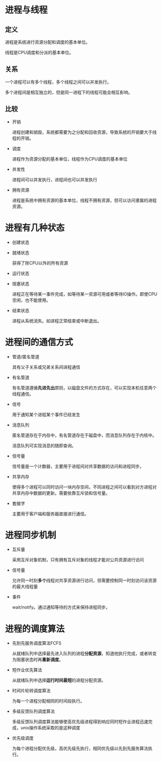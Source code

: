 # 进程与线程

## 定义

进程是系统进行资源分配和调度的基本单位。

线程是CPU调度和分派的基本单位。

## 关系

一个进程可以有多个线程，多个线程之间可以并发执行。

多个进程间是相互独立的，但是同一进程下的线程可能会相互影响。

## 比较

- 开销

  进程创建和销毁，系统都需要为之分配和回收资源，导致系统的开销要大于线程的开销。

- 调度

  进程作为资源分配的基本单位，线程作为CPU调度的基本单位

- 并发性

  进程间可以并发执行，进程间也可以并发执行

- 拥有资源

  进程是系统中拥有资源的基本单位，线程不拥有资源，但可以访问隶属的进程资源。

# 进程有几种状态

- 创建状态

- 就绪状态

  获得了除CPU以外的所有资源

- 运行状态

- 阻塞状态

  进程正在等待某一事件完成，如等待某一资源可用或者等待IO操作。即使CPU空闲，也不能使用。

- 结束状态

  进程从系统消失。如进程正常结束或中断退出。

# 进程间的通信方式

- 管道/匿名管道

  具有父子关系或兄弟关系间进程通信

- 有名管道

  有名管道遵循**先进先出**原则，以磁盘文件的方式存在，可以实现本机任意两个线程通信。

- 信号

  用于通知某个进程某个事件已经发生

- 消息队列

  匿名管道存在于内存中，有名管道存在于磁盘中，而消息队列存在于内核中。

  消息队列可实现消息的随即查询。

- 信号量

  信号量是一个计数器，主要用于进程间对共享数据的访问和进程同步。

- 共享内存

  使得多个进程可以同时访问一块内存空间，不同进程之间可以看到对方进程对共享内存中数据的更新。需要依靠互斥锁和信号量。

- 套接字

  主要用于客户端和服务器直接进行通信。

# 进程同步机制

- 互斥量

  采用互斥对象机制，只有拥有互斥对象的线程才能对公共资源进行访问

- 信号量

  允许同一时刻**多个**线程对共享资源进行访问，但需要控制同一时刻访问该资源的最大线程量

- 事件

  wait/notify。通过通知等待的方式来保持进程同步。

# 进程的调度算法

- 先到先服务调度算法FCFS

  从就绪队列中选择最先进入队列的进程**分配资源**，知道他执行完成，或者转变为阻塞状态时再**重新调度**。

- 短作业优先算法

  从就绪队列中选择**运行时间最短**的进程分配资源。

- 时间片轮转调度算法

  为每一个进程分配相同的时间段执行。

- 多级反馈队列调度算法

  多级反馈队列调度算法能够使高优先级进程得到响应同时短作业进程迅速完成，unix操作系统采取的是这种调度

- 优先级调度

  为每个进程分配优先级，高优先级先执行，相同优先级以先到先服务算法执行。